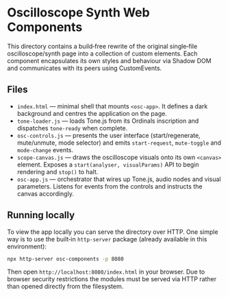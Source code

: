 # Oscilloscope Synth Web Components

This directory contains a build‑free rewrite of the original single‑file
oscilloscope/synth page into a collection of custom elements. Each
component encapsulates its own styles and behaviour via Shadow DOM and
communicates with its peers using CustomEvents.

## Files

- `index.html` — minimal shell that mounts `<osc-app>`. It defines a
  dark background and centres the application on the page.
- `tone-loader.js` — loads Tone.js from its Ordinals inscription and
  dispatches `tone-ready` when complete.
- `osc-controls.js` — presents the user interface (start/regenerate,
  mute/unmute, mode selector) and emits `start-request`,
  `mute-toggle` and `mode-change` events.
- `scope-canvas.js` — draws the oscilloscope visuals onto its own
  `<canvas>` element. Exposes a `start(analyser, visualParams)` API to
  begin rendering and `stop()` to halt.
- `osc-app.js` — orchestrator that wires up Tone.js, audio nodes and
  visual parameters. Listens for events from the controls and
  instructs the canvas accordingly.

## Running locally

To view the app locally you can serve the directory over HTTP. One
simple way is to use the built‑in `http-server` package (already
available in this environment):

```bash
npx http-server osc-components -p 8080
```

Then open `http://localhost:8080/index.html` in your browser. Due to
browser security restrictions the modules must be served via HTTP rather
than opened directly from the filesystem.